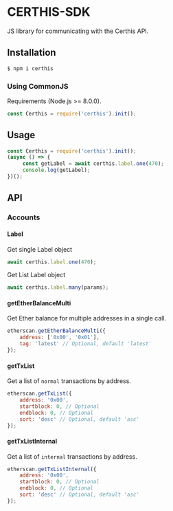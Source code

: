 # CERTHIS-SDK
JS library for communicating with the Certhis API.

## Installation

```sh
$ npm i certhis
```

### Using CommonJS

Requirements (Node.js >= 8.0.0).
```js
const Certhis = require('certhis').init();
```

## Usage

```js
const Certhis = require('certhis').init();
(async () => {
     const getLabel = await certhis.label.one(470);
     console.log(getLabel);
})();
```

## API

### Accounts

#### Label

Get single Label object

```js
await certhis.label.one(470);
```

Get List Label object

```js
await certhis.label.many(params);
```

#### getEtherBalanceMulti

Get Ether balance for multiple addresses in a single call.

```js
etherscan.getEtherBalanceMulti({
    address: ['0x00', '0x01'],
    tag: 'latest' // Optional, default 'latest'
});
```

#### getTxList

Get a list of `normal` transactions by address.

```js
etherscan.getTxList({
    address: '0x00',
    startblock: 0, // Optional
    endblock: 0, // Optional
    sort: 'desc' // Optional, default 'asc'
});
```

#### getTxListInternal

Get a list of `internal` transactions by address.

```js
etherscan.getTxListInternal({
    address: '0x00',
    startblock: 0, // Optional
    endblock: 0, // Optional
    sort: 'desc' // Optional, default 'asc'
});
```
